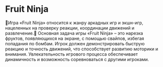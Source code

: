 # Fruit Ninja
🍉Игра «Fruit Ninja» относится к жанру аркадных игр и экшн-игр, нацеленных на проверку реакции, координации движений и развлечение.🍉
Основная задача игры «Fruit Ninja» – это нарезка фруктов, появляющихся на экране, с помощью свайпов, избегая попадания по бомбам. Игрок должен демонстрировать быструю реакцию и точность движений, что способствует развитию моторики и внимания. Увлекательность игрового процесса обеспечивает динамичность и возможность соревноваться с другими игроками.


